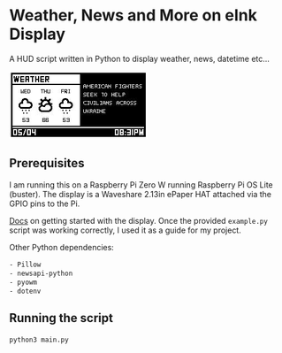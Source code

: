 # Weather, News and More on eInk Display
A HUD script written in Python to display weather, news, datetime etc...

![Screenshot of HUD](/hud.jpeg)

## Prerequisites

I am running this on a Raspberry Pi Zero W running Raspberry Pi OS Lite (buster). The display is a Waveshare 2.13in ePaper HAT attached via the GPIO pins to the Pi.

[Docs](https://www.waveshare.com/wiki/2.13inch_e-Paper_HAT#Users_Guides_of_Raspberry_Pi) on getting started with the display. Once the provided `example.py` script was working correctly, I used it as a guide for my project.

Other Python dependencies:
```
- Pillow
- newsapi-python
- pyowm
- dotenv
```

## Running the script
```
python3 main.py
```
